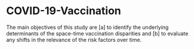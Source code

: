 # COVID-19-Vaccination
The main objectives of this study are [a] to identify the underlying determinants of the space-time vaccination disparities and [b] to evaluate any shifts in the relevance of the risk factors over time.
